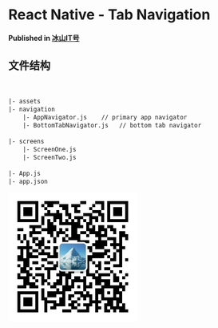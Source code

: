 # React Native - Tab Navigation

<b>Published in <a href="">冰山IT号</a></b>

## 文件结构

<br>

```
|- assets
|- navigation
    |- AppNavigator.js    // primary app navigator 
    |- BottomTabNavigator.js   // bottom tab navigator
    
|- screens
    |- ScreenOne.js
    |- ScreenTwo.js
    
|- App.js
|- app.json
```

![Image text](qrcode_for_gh_7b73d371e8e8_258.jpg)
